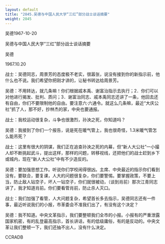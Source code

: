 ```yaml
---
layout: default
title: "2845.吴德与中国人民大学“三红”部分战士谈话摘要"
weight: 2845
---
```


吴德1967-10-20

吴德与中国人民大学“三红”部分战士谈话摘要

吴德

1967.10.20

战士：吴德同志，周景芳的态度极不老实，很嚣张，说没有接到你的新指示前，他什么也不说。我们希望你把刚才讲的，让秘书转达给周景芳。

吴德：不用转达，就几条嘛！你们根据戚本禹、谢富治指示去执行；2．你们可以对他进行揭发、批判、质问；3．谢富治同志、戚本禹同志还讲了一条，他回去还有自由，你们不要限制他的自由。要注意六·六通令。就这么几条嘛，最近“大庆公社”抓了人，那不好，抄林杰的家，中央也要通报。

战士：我校运动很复杂，斗争也很激烈，孙泱之死，你知道吗？

吴德：我接到了你们一个报告，说是死在暖气管上，我也很奇怪，1.3米暖气管怎么能吊死？

战士：这里有很大的阴谋，我们正在追查孙泱之死的内幕，但“新人大公社”一小撮人却不断挑起武斗，提出这样，那样的问题，转移视线，还把他们的战士赶到乡下或城内，现在“新人大公社”中有不少造反的。

吴德：要加强思想工作。听说你们学校闹得很凶。主席、中央最近的指示你们看到没有，要联合，要复课，人大的问题很复杂，你们要警惕。要掌握政策，不要上当，防止敌人钻空子，坏人一钻空子，你们就很被动，（谈到肖前）那次江青同志讲了，我才知道肖前。你们要看管肖前，防止杀人灭口。

战士：我们加强了看管，人大问题复杂，希望首长多去指示，吴德同志还有一件事，最近听说我们的小报，市革委会不准我们出了，有没有这个决定？

吴德：我不知道。中央文革指示，我们要整顿我们全市的小报。小报有的严重泄露国家机密，有的乱登最高指示，首长讲话，有的低级庸俗，有的是反动的。中央文革让我们整顿一下，我们还抽不出人，没有什么决定。

CCRADB

